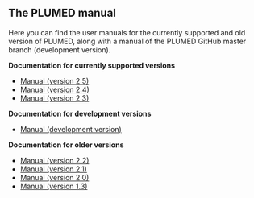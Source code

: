 The PLUMED manual
------------------------------------
Here you can find the user manuals for the currently supported and old version of PLUMED, along
with a manual of the PLUMED GitHub master branch (development version).

__Documentation for currently supported versions__
* [Manual (version 2.5)](http://plumed.github.io/doc-v2.5/user-doc/html/index.html)
* [Manual (version 2.4)](http://plumed.github.io/doc-v2.4/user-doc/html/index.html)
* [Manual (version 2.3)](http://plumed.github.io/doc-v2.3/user-doc/html/index.html)



__Documentation for development versions__
* [Manual (development version)](http://plumed.github.io/doc-master/user-doc/html/index.html)



__Documentation for older versions__
* [Manual (version 2.2)](http://plumed.github.io/doc-v2.2/user-doc/html/index.html)
* [Manual (version 2.1)](http://plumed.github.io/doc-v2.1/user-doc/html/index.html)
* [Manual (version 2.0)](http://plumed.github.io/doc-v2.0/user-doc/html/index.html)
* [Manual (version 1.3)](/pdf/manual_1-3-0.pdf)



